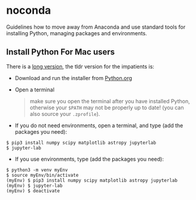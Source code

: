 # noconda

Guidelines how to move away from Anaconda and use standard tools for installing Python, managing packages and environments. 


## Install Python For Mac users

There is a [long version](noAnacondaMac.md), the tldr version for the impatients is:

- Download and run the installer from [Python.org](https://www.python.org/downloads/)
- Open a terminal 
  > make sure you open the terminal after you have installed Python, otherwise your `$PATH` may not be properly up to date! (you can also source your `.zprofile`).

- If you do not need environments, open a terminal, and type (add the packages you need):
```
$ pip3 install numpy scipy matplotlib astropy jupyterlab
$ jupyter-lab
```
- If you use environments, type (add the packages you need):
```
$ python3 -m venv myEnv
$ source myEnv/bin/activate
(myEnv) $ pip3 install numpy scipy matplotlib astropy jupyterlab
(myEnv) $ jupyter-lab
(myEnv) $ deactivate
```
